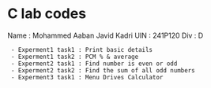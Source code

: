 # C lab codes
Name : Mohammed Aaban Javid Kadri
UIN  : 241P120
Div  : D

     - Experment1 task1 : Print basic details
     - Experment1 task2 : PCM % & average
     - Experment2 task1 : Find number is even or odd
     - Experment2 task2 : Find the sum of all odd numbers
     - Experment3 task1 : Menu Drives Calculator
  
